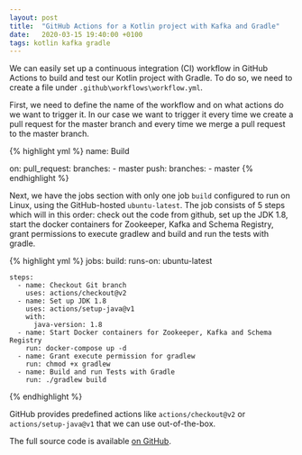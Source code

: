 ```yaml
---
layout: post
title:  "GitHub Actions for a Kotlin project with Kafka and Gradle"
date:   2020-03-15 19:40:00 +0100
tags: kotlin kafka gradle
---
```

We can easily set up a continuous integration (CI) workflow in GitHub Actions to build and test our Kotlin project with Gradle.
To do so, we need to create a file under `.github\workflows\workflow.yml`.

First, we need to define the name of the workflow and on what actions do we want to trigger it. In our case we want to trigger it every time we create a pull request for the master branch and every time we merge a pull request to the master branch. 

{% highlight yml %}
name: Build

on:
  pull_request:
    branches:
      - master
  push:
    branches:
      - master
{% endhighlight %}

Next, we have the jobs section with only one job `build` configured to run on Linux, using the GitHub-hosted `ubuntu-latest`.
The job consists of 5 steps which will in this order: check out the code from github, set up the JDK 1.8, start the docker containers for Zookeeper, Kafka and Schema Registry, grant permissions to execute gradlew and build and run the tests with gradle.

{% highlight yml %}
jobs:
  build:
    runs-on: ubuntu-latest

    steps:
      - name: Checkout Git branch
        uses: actions/checkout@v2
      - name: Set up JDK 1.8
        uses: actions/setup-java@v1
        with:
          java-version: 1.8
      - name: Start Docker containers for Zookeeper, Kafka and Schema Registry
        run: docker-compose up -d
      - name: Grant execute permission for gradlew
        run: chmod +x gradlew
      - name: Build and run Tests with Gradle
        run: ./gradlew build
{% endhighlight %}

GitHub provides predefined actions like `actions/checkout@v2` or `actions/setup-java@v1` that we can use out-of-the-box.

The full source code is available [on GitHub][github].

[github]: https://github.com/casasprunes/piggybox
